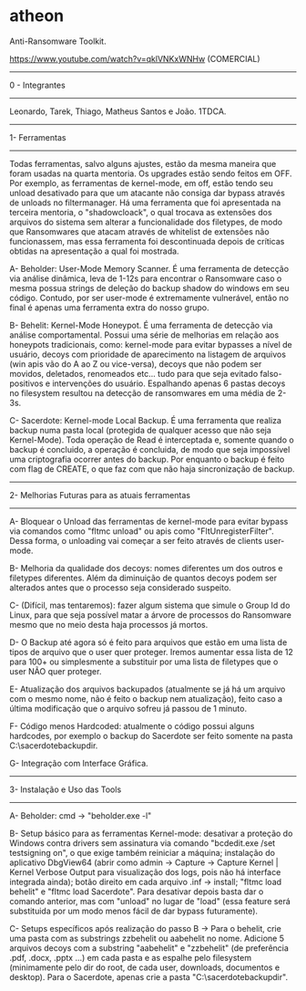 # atheon
Anti-Ransomware Toolkit.

https://www.youtube.com/watch?v=qklVNKxWNHw (COMERCIAL)

--------------------------------------------

0 - Integrantes

------------------------------------------------------

Leonardo, Tarek, Thiago, Matheus Santos e João. 1TDCA.

-------------------------------------------------------

1- Ferramentas

---------------------------------------------------------

Todas ferramentas, salvo alguns ajustes, estão da mesma maneira que foram usadas na quarta mentoria. Os upgrades estão sendo feitos em OFF.
Por exemplo, as ferramentas de kernel-mode, em off, estão tendo seu unload desativado para que um atacante não consiga dar bypass através de unloads no filtermanager.
Há uma ferramenta que foi apresentada na terceira mentoria, o "shadowcloack", o qual trocava as extensões dos arquivos do sistema sem alterar a funcionalidade dos filetypes, de modo que Ransomwares que atacam através de whitelist de extensões não funcionassem, mas essa ferramenta foi descontinuada depois de críticas obtidas na apresentação a qual foi mostrada.

A- Beholder: User-Mode Memory Scanner. É uma ferramenta de detecção via análise dinâmica, leva de 1-12s para encontrar o Ransomware caso o mesma possua strings de deleção do backup shadow do windows em seu código. Contudo, por ser user-mode é extremamente vulnerável, então no final é apenas uma ferramenta extra do nosso grupo.

B- Behelit: Kernel-Mode Honeypot. É uma ferramenta de detecção via análise comportamental. Possui uma série de melhorias em relação aos honeypots tradicionais, como: kernel-mode para evitar bypasses a nível de usuário, decoys com prioridade de aparecimento na listagem de arquivos (win apis vão do A ao Z ou vice-versa), decoys que não podem ser movidos, deletados, renomeados etc... tudo para que seja evitado falso-positivos e intervenções do usuário. Espalhando apenas 6 pastas decoys no filesystem resultou na detecção de ransomwares em uma média de 2-3s. 

C- Sacerdote: Kernel-mode Local Backup. É uma ferramenta que realiza backup numa pasta local (protegida de qualquer acesso que não seja Kernel-Mode). Toda operação de Read é interceptada e, somente quando o backup é concluido, a operação é concluida, de modo que seja impossível uma criptografia ocorrer antes do backup. Por enquanto o backup é feito com flag de CREATE, o que faz com que não haja sincronização de backup.

-------------------------------------------------------------------------------------

2- Melhorias Futuras para as atuais ferramentas

-------------------------------------------------------------------------------------

A- Bloquear o Unload das ferramentas de kernel-mode para evitar bypass via comandos como "fltmc unload" ou apis como "FltUnregisterFilter". Dessa forma, o unloading vai começar a ser feito através de clients user-mode.

B- Melhoria da qualidade dos decoys: nomes diferentes um dos outros e filetypes diferentes. Além da diminuição de quantos decoys podem ser alterados antes que o processo seja considerado suspeito.

C- (Difícil, mas tentaremos): fazer algum sistema que simule o Group Id do Linux, para que seja possível matar a árvore de processos do Ransomware mesmo que no meio desta haja processos já mortos.

D- O Backup até agora só é feito para arquivos que estão em uma lista de tipos de arquivo que o user quer proteger. Iremos aumentar essa lista de 12 para 100+ ou simplesmente a substituir por uma lista de filetypes que o user NÃO quer proteger.

E- Atualização dos arquivos backupados (atualmente se já há um arquivo com o mesmo nome, não é feito o backup nem atualização), feito caso a última modificação que o arquivo sofreu já passou de 1 minuto.

F- Código menos Hardcoded: atualmente o código possui alguns hardcodes, por exemplo o backup do Sacerdote ser feito somente na pasta C:\sacerdotebackupdir.

G- Integração com Interface Gráfica.

----------------------------------------------------

3- Instalação e Uso das Tools

---------------------------------------------------

A- Beholder: cmd -> "beholder.exe -l" 

B- Setup básico para as ferramentas Kernel-mode: desativar a proteção do Windows contra drivers sem assinatura via comando "bcdedit.exe /set testsigning on", o que exige também reiniciar a máquina; instalação do aplicativo DbgView64 (abrir como admin -> Capture -> Capture Kernel | Kernel Verbose Output para visualização dos logs, pois não há interface integrada ainda); botão direito em cada arquivo .inf -> install; "fltmc load behelit" e "fltmc load Sacerdote". Para desativar depois basta dar o comando anterior, mas com "unload" no lugar de "load" (essa feature será substituida por um modo menos fácil de dar bypass futuramente).

C- Setups específicos após realização do passo B -> Para o behelit, crie uma pasta com as substrings zzbehelit ou aabehelit no nome. Adicione 5 arquivos decoys com a substring "aabehelit" e "zzbehelit" (de preferência .pdf, .docx, .pptx ...) em cada pasta e as espalhe pelo filesystem (minimamente pelo dir do root, de cada user, downloads, documentos e desktop). Para o Sacerdote, apenas crie a pasta "C:\sacerdotebackupdir\".




